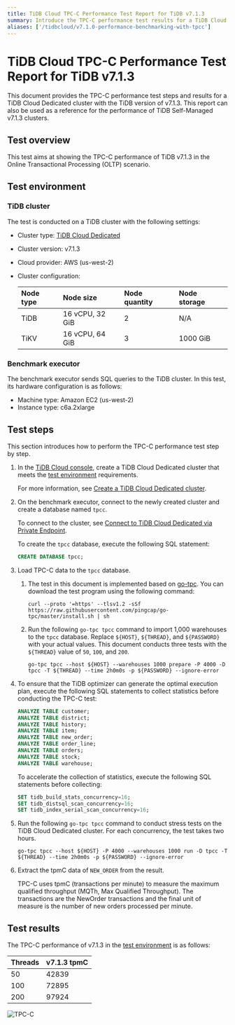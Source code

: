 ```yaml
---
title: TiDB Cloud TPC-C Performance Test Report for TiDB v7.1.3
summary: Introduce the TPC-C performance test results for a TiDB Cloud Dedicated cluster with the TiDB version of v7.1.3.
aliases: ['/tidbcloud/v7.1.0-performance-benchmarking-with-tpcc']
---
```


# TiDB Cloud TPC-C Performance Test Report for TiDB v7.1.3

This document provides the TPC-C performance test steps and results for a TiDB Cloud Dedicated cluster with the TiDB version of v7.1.3. This report can also be used as a reference for the performance of TiDB Self-Managed v7.1.3 clusters.

## Test overview

This test aims at showing the TPC-C performance of TiDB v7.1.3 in the Online Transactional Processing (OLTP) scenario.

## Test environment

### TiDB cluster

The test is conducted on a TiDB cluster with the following settings:

- Cluster type: [TiDB Cloud Dedicated](/tidb-cloud/select-cluster-tier.md#tidb-cloud-dedicated)
- Cluster version: v7.1.3
- Cloud provider: AWS (us-west-2)
- Cluster configuration:

   | Node type | Node size       | Node quantity | Node storage |
   | :-------- | :-------------- | :------------ | :----------- |
   | TiDB      | 16 vCPU, 32 GiB | 2             | N/A          |
   | TiKV      | 16 vCPU, 64 GiB | 3             | 1000 GiB     |

### Benchmark executor

The benchmark executor sends SQL queries to the TiDB cluster. In this test, its hardware configuration is as follows:

- Machine type: Amazon EC2 (us-west-2)
- Instance type: c6a.2xlarge

## Test steps

This section introduces how to perform the TPC-C performance test step by step.

1. In the [TiDB Cloud console](https://tidbcloud.com/), create a TiDB Cloud Dedicated cluster that meets the [test environment](#tidb-cluster) requirements.

   For more information, see [Create a TiDB Cloud Dedicated cluster](/tidb-cloud/create-tidb-cluster.md).

2. On the benchmark executor, connect to the newly created cluster and create a database named `tpcc`.

   To connect to the cluster, see [Connect to TiDB Cloud Dedicated via Private Endpoint](/tidb-cloud/set-up-private-endpoint-connections.md).

   To create the `tpcc` database, execute the following SQL statement:

   ```sql
   CREATE DATABASE tpcc;
   ```

3. Load TPC-C data to the `tpcc` database.

   1. The test in this document is implemented based on [go-tpc](https://github.com/pingcap/go-tpc). You can download the test program using the following command:

      ```shell
      curl --proto '=https' --tlsv1.2 -sSf https://raw.githubusercontent.com/pingcap/go-tpc/master/install.sh | sh
      ```

   2. Run the following `go-tpc tpcc` command to import 1,000 warehouses to the `tpcc` database. Replace `${HOST}`, `${THREAD}`, and `${PASSWORD}` with your actual values. This document conducts three tests with the `${THREAD}` value of `50`, `100`, and `200`.

      ```shell
      go-tpc tpcc --host ${HOST} --warehouses 1000 prepare -P 4000 -D tpcc -T ${THREAD} --time 2h0m0s -p ${PASSWORD} --ignore-error
      ```

4. To ensure that the TiDB optimizer can generate the optimal execution plan, execute the following SQL statements to collect statistics before conducting the TPC-C test:

   ```sql
   ANALYZE TABLE customer;
   ANALYZE TABLE district;
   ANALYZE TABLE history;
   ANALYZE TABLE item;
   ANALYZE TABLE new_order;
   ANALYZE TABLE order_line;
   ANALYZE TABLE orders;
   ANALYZE TABLE stock;
   ANALYZE TABLE warehouse;
   ```

   To accelerate the collection of statistics, execute the following SQL statements before collecting:

   ```sql
   SET tidb_build_stats_concurrency=16;
   SET tidb_distsql_scan_concurrency=16;
   SET tidb_index_serial_scan_concurrency=16;
   ```

5. Run the following `go-tpc tpcc` command to conduct stress tests on the TiDB Cloud Dedicated cluster. For each concurrency, the test takes two hours.

   ```shell
   go-tpc tpcc --host ${HOST} -P 4000 --warehouses 1000 run -D tpcc -T ${THREAD} --time 2h0m0s -p ${PASSWORD} --ignore-error
   ```

6. Extract the tpmC data of `NEW_ORDER` from the result.

   TPC-C uses tpmC (transactions per minute) to measure the maximum qualified throughput (MQTh, Max Qualified Throughput). The transactions are the NewOrder transactions and the final unit of measure is the number of new orders processed per minute.

## Test results

The TPC-C performance of v7.1.3 in the [test environment](#test-environment) is as follows:

| Threads | v7.1.3 tpmC |
| :------ | :---------- |
| 50      | 42839       |
| 100     | 72895       |
| 200     | 97924       |

![TPC-C](https://docs-download.pingcap.com/media/images/docs/tidb-cloud/v7.1.3-tpmC.png)
